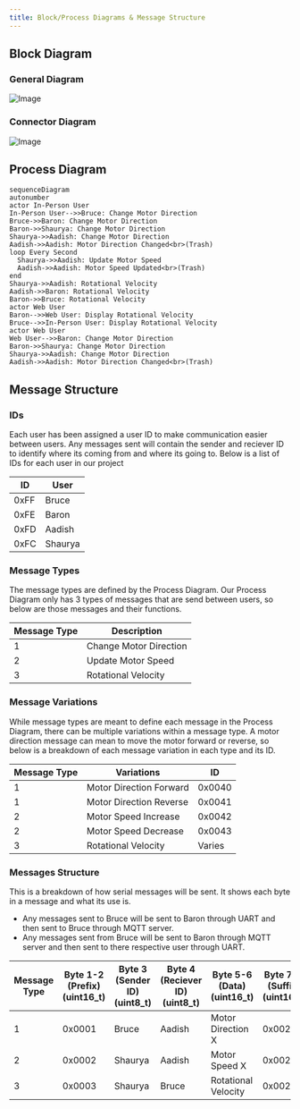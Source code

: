 ```yaml
---
title: Block/Process Diagrams & Message Structure
---
```


## Block Diagram

### General Diagram

![Image](https://github.com/user-attachments/assets/0c77f48d-81e9-4630-be1a-b01ad48d87c3)

### Connector Diagram

![Image](https://github.com/user-attachments/assets/5181d0f3-c607-4b25-8f0b-ecfba9d1c3aa)

## Process Diagram

``` mermaid
sequenceDiagram
autonumber
actor In-Person User
In-Person User-->>Bruce: Change Motor Direction
Bruce->>Baron: Change Motor Direction
Baron->>Shaurya: Change Motor Direction
Shaurya->>Aadish: Change Motor Direction
Aadish->>Aadish: Motor Direction Changed<br>(Trash)
loop Every Second
  Shaurya->>Aadish: Update Motor Speed
  Aadish->>Aadish: Motor Speed Updated<br>(Trash)
end
Shaurya->>Aadish: Rotational Velocity
Aadish->>Baron: Rotational Velocity
Baron->>Bruce: Rotational Velocity
actor Web User
Baron-->>Web User: Display Rotational Velocity
Bruce-->>In-Person User: Display Rotational Velocity
actor Web User
Web User-->>Baron: Change Motor Direction
Baron->>Shaurya: Change Motor Direction
Shaurya->>Aadish: Change Motor Direction
Aadish->>Aadish: Motor Direction Changed<br>(Trash)
```

## Message Structure

### IDs

Each user has been assigned a user ID to make communication easier between users. Any messages sent will contain the sender and reciever ID to identify where its coming from and where its going to. Below is a list of IDs for each user in our project

| ID | User |
|---|---|
| 0xFF | Bruce |
| 0xFE | Baron |
| 0xFD | Aadish |
| 0xFC | Shaurya |

### Message Types

The message types are defined by the Process Diagram. Our Process Diagram only has 3 types of messages that are send between users, so below are those messages and their functions.

| Message Type | Description |
|---|---|
| 1 | Change Motor Direction |
| 2 | Update Motor Speed |
| 3 | Rotational Velocity |

### Message Variations

While message types are meant to define each message in the Process Diagram, there can be multiple variations within a message type. A motor direction message can mean to move the motor forward or reverse, so below is a breakdown of each message variation in each type and its ID.

| Message Type | Variations | ID |
|---|---|---|
| 1 | Motor Direction Forward | 0x0040 |
| 1 | Motor Direction Reverse | 0x0041 |
| 2 | Motor Speed Increase | 0x0042 |
| 2 | Motor Speed Decrease | 0x0043 |
| 3 | Rotational Velocity | Varies |

### Messages Structure

This is a breakdown of how serial messages will be sent. It shows each byte in a message and what its use is.

- Any messages sent to Bruce will be sent to Baron through UART and then sent to Bruce through MQTT server.
- Any messages sent from Bruce will be sent to Baron through MQTT server and then sent to there respective user through UART.

| Message Type | Byte 1-2 (Prefix)<br>(uint16_t) | Byte 3 (Sender ID)<br>(uint8_t) | Byte 4 (Reciever ID)<br>(uint8_t) | Byte 5-6 (Data)<br>(uint16_t) | Byte 7-8 (Suffix)<br>(uint16_t) |
|---|---|---|---|---|---|
| 1 | 0x0001 | Bruce | Aadish | Motor Direction X | 0x0020 |
| 2 | 0x0002 | Shaurya | Aadish | Motor Speed X | 0x0021 |
| 3 | 0x0003 | Shaurya | Bruce | Rotational Velocity | 0x0022 |
